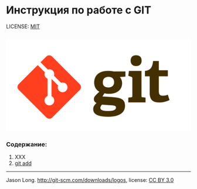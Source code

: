 # Инструкция по работе с GIT

LICENSE: [MIT](./license.md)

![logo-git](./assets/Screenshot-2023-01-31-at-2.46.12-PM.png)
---

### Содержание:
1. XXX
2. [git add](./add.md)

---


Jason Long. http://git-scm.com/downloads/logos, license: [CC BY 3.0](https://creativecommons.org/licenses/by/3.0/deed.ru)